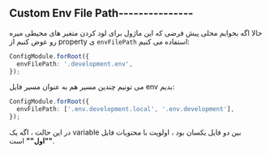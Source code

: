 ## Custom Env File Path---------------

حالا اگه بخوایم محلی پیش فرضی که این ماژول برای لود کردن متغیر های محیطی میره رو عوض کنیم از property ی `envFilePath` استفاده می کنیم:

```typescript
ConfigModule.forRoot({
  envFilePath: '.development.env',
});
```

می تونیم چندین مسیر هم به عنوان مسیر فایل env بدیم:

```typescript
ConfigModule.forRoot({
  envFilePath: ['.env.development.local', '.env.development'],
});
```

در این حالت ، اگه یک variable بین دو فایل یکسان بود ، اولویت با محتویات فایل **""اول""** است.

